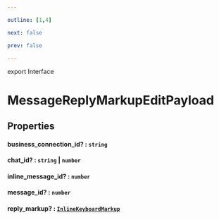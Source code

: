 ```yaml
---

outline: [1,4]

next: false

prev: false

---
```


export Interface
# MessageReplyMarkupEditPayload

## Properties

#### business_connection_id? : `string`

#### chat_id? : `string` \| `number`

#### inline_message_id? : `number`

#### message_id? : `number`

#### reply_markup? : [`InlineKeyboardMarkup`](../classes/InlineKeyboardMarkup.md)
